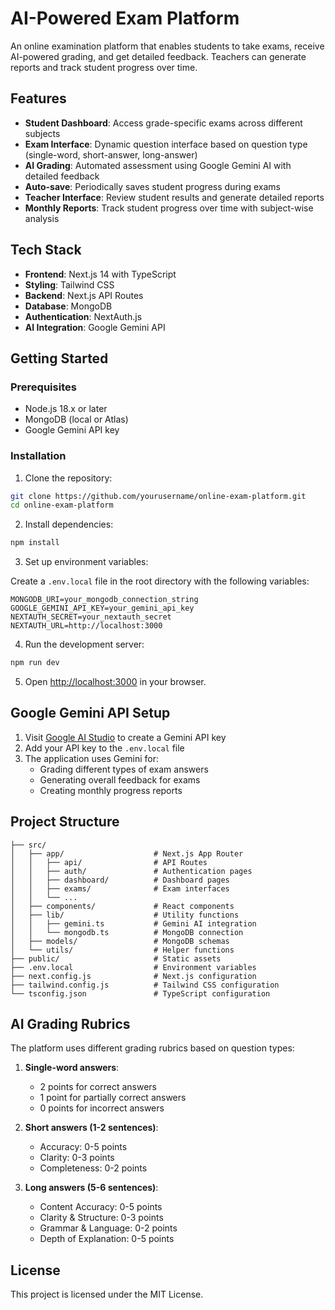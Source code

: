 # AI-Powered Exam Platform

An online examination platform that enables students to take exams, receive AI-powered grading, and get detailed feedback. Teachers can generate reports and track student progress over time.

## Features

- **Student Dashboard**: Access grade-specific exams across different subjects
- **Exam Interface**: Dynamic question interface based on question type (single-word, short-answer, long-answer)
- **AI Grading**: Automated assessment using Google Gemini AI with detailed feedback
- **Auto-save**: Periodically saves student progress during exams
- **Teacher Interface**: Review student results and generate detailed reports
- **Monthly Reports**: Track student progress over time with subject-wise analysis

## Tech Stack

- **Frontend**: Next.js 14 with TypeScript
- **Styling**: Tailwind CSS
- **Backend**: Next.js API Routes
- **Database**: MongoDB
- **Authentication**: NextAuth.js
- **AI Integration**: Google Gemini API

## Getting Started

### Prerequisites

- Node.js 18.x or later
- MongoDB (local or Atlas)
- Google Gemini API key

### Installation

1. Clone the repository:

```bash
git clone https://github.com/yourusername/online-exam-platform.git
cd online-exam-platform
```

2. Install dependencies:

```bash
npm install
```

3. Set up environment variables:

Create a `.env.local` file in the root directory with the following variables:

```
MONGODB_URI=your_mongodb_connection_string
GOOGLE_GEMINI_API_KEY=your_gemini_api_key
NEXTAUTH_SECRET=your_nextauth_secret
NEXTAUTH_URL=http://localhost:3000
```

4. Run the development server:

```bash
npm run dev
```

5. Open [http://localhost:3000](http://localhost:3000) in your browser.

## Google Gemini API Setup

1. Visit [Google AI Studio](https://makersuite.google.com/app/apikey) to create a Gemini API key
2. Add your API key to the `.env.local` file
3. The application uses Gemini for:
   - Grading different types of exam answers
   - Generating overall feedback for exams
   - Creating monthly progress reports

## Project Structure

```
├── src/
│   ├── app/                    # Next.js App Router
│   │   ├── api/                # API Routes
│   │   ├── auth/               # Authentication pages
│   │   ├── dashboard/          # Dashboard pages
│   │   ├── exams/              # Exam interfaces
│   │   └── ...
│   ├── components/             # React components
│   ├── lib/                    # Utility functions
│   │   ├── gemini.ts           # Gemini AI integration
│   │   └── mongodb.ts          # MongoDB connection
│   ├── models/                 # MongoDB schemas
│   └── utils/                  # Helper functions
├── public/                     # Static assets
├── .env.local                  # Environment variables
├── next.config.js              # Next.js configuration
├── tailwind.config.js          # Tailwind CSS configuration
└── tsconfig.json               # TypeScript configuration
```

## AI Grading Rubrics

The platform uses different grading rubrics based on question types:

1. **Single-word answers**:
   - 2 points for correct answers
   - 1 point for partially correct answers
   - 0 points for incorrect answers

2. **Short answers (1-2 sentences)**:
   - Accuracy: 0-5 points
   - Clarity: 0-3 points
   - Completeness: 0-2 points

3. **Long answers (5-6 sentences)**:
   - Content Accuracy: 0-5 points
   - Clarity & Structure: 0-3 points
   - Grammar & Language: 0-2 points
   - Depth of Explanation: 0-5 points

## License

This project is licensed under the MIT License.
